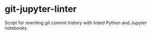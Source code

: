 # git-jupyter-linter
Script for rewriting git commit history with linted Python and Jupyter notebooks.
